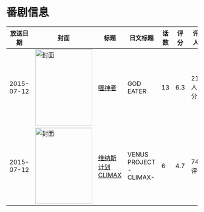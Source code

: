 # 番剧信息

|放送日期|封面|标题|日文标题|话数|评分|评分人数|
|---|---|---|---|---|---|---|
|2015-07-12|<img src="//lain.bgm.tv/pic/cover/c/e8/dc/113629_aafNG.jpg" alt="封面" style="width:150px;height:200px;object-fit:cover;">|[噬神者](https://bangumi.tv/subject/113629)|GOD EATER|13|6.3|2177人评分|
|2015-07-12|<img src="//lain.bgm.tv/pic/cover/c/cf/19/127294_iM1U1.jpg" alt="封面" style="width:150px;height:200px;object-fit:cover;">|[维纳斯计划 CLIMAX](https://bangumi.tv/subject/127294)|VENUS PROJECT -CLIMAX-|6|4.7|74人评分|
